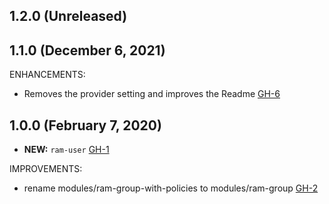## 1.2.0 (Unreleased)
## 1.1.0 (December 6, 2021)

ENHANCEMENTS:

- Removes the provider setting and improves the Readme [GH-6](https://github.com/terraform-alicloud-modules/terraform-alicloud-ram-user/pull/6)

## 1.0.0 (February 7, 2020)

- **NEW:** `ram-user` [GH-1](https://github.com/terraform-alicloud-modules/terraform-alicloud-ram-user/pull/1)

IMPROVEMENTS:

- rename modules/ram-group-with-policies to modules/ram-group [GH-2](https://github.com/terraform-alicloud-modules/terraform-alicloud-ram-user/pull/1)
